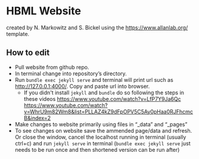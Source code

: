 # HBML Website
created by N. Markowitz and S. Bickel using the https://www.allanlab.org/ template.

## How to edit
* Pull website from github repo.
* In terminal change into repository’s directory.
* Run `bundle exec jekyll serve` and terminal will print url such as http://127.0.0.1:4000/. Copy and paste url into browser.
    * If you didn't install `jekyll` and `bundle` do so following the steps in these videos https://www.youtube.com/watch?v=LfP7Y9Ja6Qc https://www.youtube.com/watch?v=WhrU9m82Wm8&list=PLLAZ4kZ9dFpOPV5C5Ay0pHaa0RJFhcmcB&index=2
* Make changes to website primarily using files in “_data” and “_pages”
* To see changes on website save the ammended page/data and refresh. Or close the window, cancel the localhost running in terminal (usually ctrl+c) and run `jekyll serve` in terminal (`bundle exec jekyll serve` just needs to be run once and then shortened version can be run after)
 

